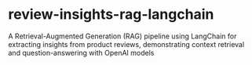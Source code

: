 # review-insights-rag-langchain
A Retrieval-Augmented Generation (RAG) pipeline using LangChain for extracting insights from product reviews, demonstrating context retrieval and question-answering with OpenAI models
